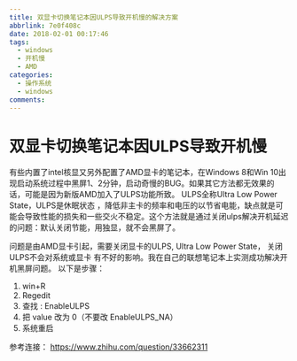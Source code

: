 ```yaml
---
title: 双显卡切换笔记本因ULPS导致开机慢的解决方案
abbrlink: 7e0f408c
date: 2018-02-01 00:17:46
tags: 
  - windows
  - 开机慢
  - AMD
categories:
  - 操作系统
  - windows
comments:
---
```

# 双显卡切换笔记本因ULPS导致开机慢

有些内置了intel核显又另外配置了AMD显卡的笔记本，在Windows 8和Win 10出现启动系统过程中黑屏1、2分钟，启动奇慢的BUG。如果其它方法都无效果的话，可能是因为新版AMD加入了ULPS功能所致。  ULPS全称Ultra Low Power State，ULPS是休眠状态 ，降低非主卡的频率和电压的以节省电能，缺点就是可能会导致性能的损失和一些交火不稳定。这个方法就是通过关闭ulps解决开机延迟的问题：默认关闭节能，用独显，就不会黑屏了。

问题是由AMD显卡引起，需要关闭显卡的ULPS, Ultra Low Power State， 关闭ULPS不会对系统或显卡
有不好的影响。我在自己的联想笔记本上实测成功解决开机黑屏问题。
以下是步骤：
1. win+R
2. Regedit
3. 查找 : EnableULPS
4. 把 value 改为 0（不要改 EnableULPS_NA）
5. 系统重启


参考连接：
https://www.zhihu.com/question/33662311